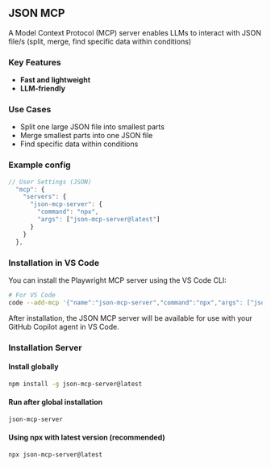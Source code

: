 ## JSON MCP

A Model Context Protocol (MCP) server enables LLMs to interact with JSON file/s (split, merge, find specific data within conditions)

### Key Features

- **Fast and lightweight**
- **LLM-friendly**

### Use Cases

- Split one large JSON file into smallest parts
- Merge smallest parts into one JSON file
- Find specific data within conditions

### Example config

```js
// User Settings (JSON)
  "mcp": {
    "servers": {
      "json-mcp-server": {
        "command": "npx",
        "args": ["json-mcp-server@latest"]
      }
    }
  },
```

### Installation in VS Code

You can install the Playwright MCP server using the VS Code CLI:

```bash
# For VS Code
code --add-mcp '{"name":"json-mcp-server","command":"npx","args": ["json-mcp-server@latest"]}'
```

After installation, the JSON MCP server will be available for use with your GitHub Copilot agent in VS Code.

### Installation Server

#### Install globally

```bash
npm install -g json-mcp-server@latest
```

#### Run after global installation

```bash
json-mcp-server
```

#### Using npx with latest version (recommended)

```bash
npx json-mcp-server@latest
```
